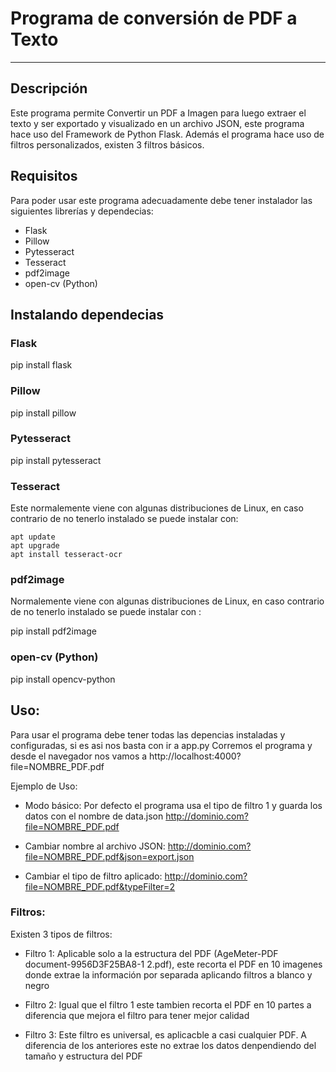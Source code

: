 # Programa de conversión de PDF a Texto
***

## Descripción
Este programa permite Convertir un PDF a Imagen para luego extraer el texto y ser exportado y visualizado en un archivo JSON, este programa hace uso del Framework de Python Flask. Además el programa hace uso de filtros personalizados, existen 3 filtros básicos.

## Requisitos
Para poder usar este programa adecuadamente debe tener instalador las siguientes librerías y dependecias:

* Flask
* Pillow
* Pytesseract 
* Tesseract
* pdf2image
* open-cv (Python)

## Instalando dependecias

### Flask

pip install flask

### Pillow

pip install pillow

### Pytesseract

pip install pytesseract

### Tesseract

Este normalemente viene con algunas distribuciones de Linux, en caso contrario de no tenerlo instalado se puede instalar con:

	apt update
	apt upgrade
	apt install tesseract-ocr

### pdf2image

Normalemente viene con algunas distribuciones de Linux, en caso contrario de no tenerlo instalado se puede instalar con :

pip install pdf2image 

### open-cv (Python)
pip install opencv-python


## Uso:
Para usar el programa debe tener todas las depencias instaladas y configuradas, si es asi nos basta con ir a app.py Corremos el programa y desde el navegador nos vamos a http://localhost:4000?file=NOMBRE_PDF.pdf

Ejemplo de Uso:
* Modo básico: Por defecto el programa usa el tipo de filtro 1 y guarda los datos con el nombre de data.json
	http://dominio.com?file=NOMBRE_PDF.pdf

* Cambiar nombre al archivo JSON:
	http://dominio.com?file=NOMBRE_PDF.pdf&json=export.json

* Cambiar el tipo de filtro aplicado:
	http://dominio.com?file=NOMBRE_PDF.pdf&typeFilter=2

### Filtros:

Existen 3 tipos de filtros:

* Filtro 1: Aplicable solo a la estructura del PDF (AgeMeter-PDF document-9956D3F25BA8-1 2.pdf), este recorta el PDF en 10 imagenes donde extrae la información por separada aplicando filtros a blanco y negro

* Filtro 2: Igual que el filtro 1 este tambien recorta el PDF en 10 partes a diferencia que mejora el filtro para tener mejor calidad

* Filtro 3: Este filtro es universal, es aplicacble a casi cualquier PDF. A diferencia de los anteriores este no extrae los datos denpendiendo del tamaño y estructura del PDF
